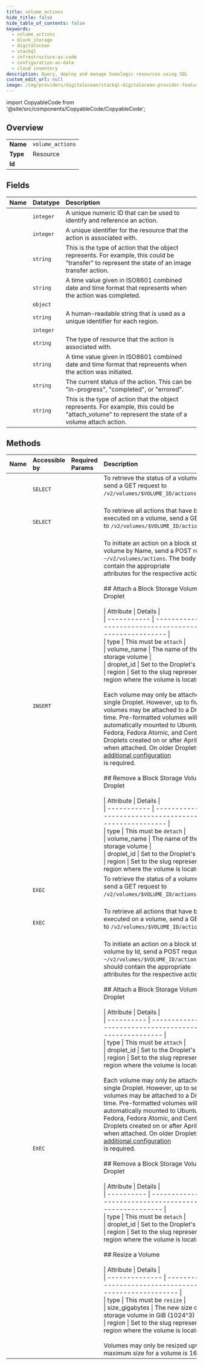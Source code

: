 ```yaml
---
title: volume_actions
hide_title: false
hide_table_of_contents: false
keywords:
  - volume_actions
  - block_storage
  - digitalocean    
  - stackql
  - infrastructure-as-code
  - configuration-as-data
  - cloud inventory
description: Query, deploy and manage Sumologic resources using SQL
custom_edit_url: null
image: /img/providers/digitalocean/stackql-digitalocean-provider-featured-image.png
---
```


import CopyableCode from '@site/src/components/CopyableCode/CopyableCode';




## Overview
<table><tbody>
<tr><td><b>Name</b></td><td><code>volume_actions</code></td></tr>
<tr><td><b>Type</b></td><td>Resource</td></tr>
<tr><td><b>Id</b></td><td><CopyableCode code="digitalocean.block_storage.volume_actions" /></td></tr>
</tbody></table>

## Fields
| Name | Datatype | Description |
|:-----|:---------|:------------|
| <CopyableCode code="id" /> | `integer` | A unique numeric ID that can be used to identify and reference an action. |
| <CopyableCode code="action_resource_id" /> | `integer` | A unique identifier for the resource that the action is associated with. |
| <CopyableCode code="action_type" /> | `string` | This is the type of action that the object represents. For example, this could be "transfer" to represent the state of an image transfer action. |
| <CopyableCode code="completed_at" /> | `string` | A time value given in ISO8601 combined date and time format that represents when the action was completed. |
| <CopyableCode code="region" /> | `object` |  |
| <CopyableCode code="region_slug" /> | `string` | A human-readable string that is used as a unique identifier for each region. |
| <CopyableCode code="resource_id" /> | `integer` |  |
| <CopyableCode code="resource_type" /> | `string` | The type of resource that the action is associated with. |
| <CopyableCode code="started_at" /> | `string` | A time value given in ISO8601 combined date and time format that represents when the action was initiated. |
| <CopyableCode code="status" /> | `string` | The current status of the action. This can be "in-progress", "completed", or "errored". |
| <CopyableCode code="type" /> | `string` | This is the type of action that the object represents. For example, this could be "attach_volume" to represent the state of a volume attach action. |
## Methods
| Name | Accessible by | Required Params | Description |
|:-----|:--------------|:----------------|:------------|
| <CopyableCode code="volumeActions_get" /> | `SELECT` | <CopyableCode code="action_id, volume_id" /> | To retrieve the status of a volume action, send a GET request to `/v2/volumes/$VOLUME_ID/actions/$ACTION_ID`.<br /><br /> |
| <CopyableCode code="volumeActions_list" /> | `SELECT` | <CopyableCode code="volume_id" /> | To retrieve all actions that have been executed on a volume, send a GET request to `/v2/volumes/$VOLUME_ID/actions`.<br /><br /> |
| <CopyableCode code="volumeActions_post" /> | `INSERT` |  | To initiate an action on a block storage volume by Name, send a POST request to<br />`~/v2/volumes/actions`. The body should contain the appropriate<br />attributes for the respective action.<br /><br />## Attach a Block Storage Volume to a Droplet<br /><br />\| Attribute   \| Details                                                             \|<br />\| ----------- \| ------------------------------------------------------------------- \|<br />\| type        \| This must be `attach`                                               \|<br />\| volume_name \| The name of the block storage volume                                \|<br />\| droplet_id  \| Set to the Droplet's ID                                             \|<br />\| region      \| Set to the slug representing the region where the volume is located \|<br /><br />Each volume may only be attached to a single Droplet. However, up to five<br />volumes may be attached to a Droplet at a time. Pre-formatted volumes will be<br />automatically mounted to Ubuntu, Debian, Fedora, Fedora Atomic, and CentOS<br />Droplets created on or after April 26, 2018 when attached. On older Droplets,<br />[additional configuration](https://www.digitalocean.com/community/tutorials/how-to-partition-and-format-digitalocean-block-storage-volumes-in-linux#mounting-the-filesystems)<br />is required.<br /><br />## Remove a Block Storage Volume from a Droplet<br /><br />\| Attribute   \| Details                                                             \|<br />\| ----------- \| ------------------------------------------------------------------- \|<br />\| type        \| This must be `detach`                                               \|<br />\| volume_name \| The name of the block storage volume                                \|<br />\| droplet_id  \| Set to the Droplet's ID                                             \|<br />\| region      \| Set to the slug representing the region where the volume is located \|<br /> |
| <CopyableCode code="_volumeActions_get" /> | `EXEC` | <CopyableCode code="action_id, volume_id" /> | To retrieve the status of a volume action, send a GET request to `/v2/volumes/$VOLUME_ID/actions/$ACTION_ID`.<br /><br /> |
| <CopyableCode code="_volumeActions_list" /> | `EXEC` | <CopyableCode code="volume_id" /> | To retrieve all actions that have been executed on a volume, send a GET request to `/v2/volumes/$VOLUME_ID/actions`.<br /><br /> |
| <CopyableCode code="volumeActions_post_byId" /> | `EXEC` | <CopyableCode code="volume_id" /> | To initiate an action on a block storage volume by Id, send a POST request to<br />`~/v2/volumes/$VOLUME_ID/actions`. The body should contain the appropriate<br />attributes for the respective action.<br /><br />## Attach a Block Storage Volume to a Droplet<br /><br />\| Attribute  \| Details                                                             \|<br />\| ---------- \| ------------------------------------------------------------------- \|<br />\| type       \| This must be `attach`                                               \|<br />\| droplet_id \| Set to the Droplet's ID                                             \|<br />\| region     \| Set to the slug representing the region where the volume is located \|<br /><br />Each volume may only be attached to a single Droplet. However, up to seven<br />volumes may be attached to a Droplet at a time. Pre-formatted volumes will be<br />automatically mounted to Ubuntu, Debian, Fedora, Fedora Atomic, and CentOS<br />Droplets created on or after April 26, 2018 when attached. On older Droplets,<br />[additional configuration](https://www.digitalocean.com/community/tutorials/how-to-partition-and-format-digitalocean-block-storage-volumes-in-linux#mounting-the-filesystems)<br />is required.<br /><br />## Remove a Block Storage Volume from a Droplet<br /><br />\| Attribute  \| Details                                                             \|<br />\| ---------- \| ------------------------------------------------------------------- \|<br />\| type       \| This must be `detach`                                               \|<br />\| droplet_id \| Set to the Droplet's ID                                             \|<br />\| region     \| Set to the slug representing the region where the volume is located \|<br /><br />## Resize a Volume<br /><br />\| Attribute      \| Details                                                             \|<br />\| -------------- \| ------------------------------------------------------------------- \|<br />\| type           \| This must be `resize`                                               \|<br />\| size_gigabytes \| The new size of the block storage volume in GiB (1024^3)            \|<br />\| region         \| Set to the slug representing the region where the volume is located \|<br /><br />Volumes may only be resized upwards. The maximum size for a volume is 16TiB.<br /> |
